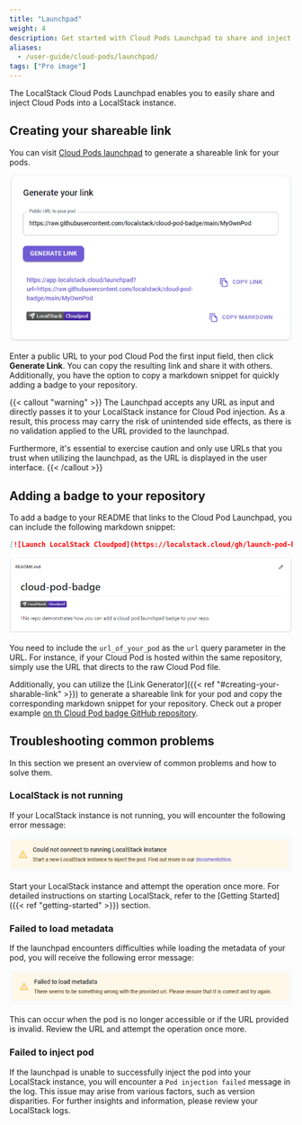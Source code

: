 ```yaml
---
title: "Launchpad"
weight: 4
description: Get started with Cloud Pods Launchpad to share and inject Cloud Pods into your LocalStack instance via a URL
aliases:
  - /user-guide/cloud-pods/launchpad/
tags: ["Pro image"]
---
```


The LocalStack Cloud Pods Launchpad enables you to easily share and inject Cloud Pods into a LocalStack instance.

## Creating your shareable link

You can visit [Cloud Pods launchpad](https://app.localstack.cloud/launchpad) to generate a shareable link for your pods.

![Cloud Pods Launchpad Link Generator](link-generator.png)

Enter a public URL to your pod Cloud Pod the first input field, then click **Generate Link**. You can copy the resulting link and share it with others. Additionally, you have the option to copy a markdown snippet for quickly adding a badge to your repository.

{{< callout "warning" >}}
The Launchpad accepts any URL as input and directly passes it to your LocalStack instance for Cloud Pod injection. As a result, this process may carry the risk of unintended side effects, as there is no validation applied to the URL provided to the launchpad.

Furthermore, it's essential to exercise caution and only use URLs that you trust when utilizing the launchpad, as the URL is displayed in the user interface.
{{< /callout >}}

## Adding a badge to your repository

To add a badge to your README that links to the Cloud Pod Launchpad, you can include the following markdown snippet:

```markdown
[![Launch LocalStack Cloudpod](https://localstack.cloud/gh/launch-pod-badge.svg)](https://app.localstack.cloud/launchpad?url=url_of_your_pod)
```

![Cloud Pods Badge Demonstration](badge-demo.png)

You need to include the `url_of_your_pod` as the `url` query parameter in the URL. For instance, if your Cloud Pod is hosted within the same repository, simply use the URL that directs to the raw Cloud Pod file.

Additionally, you can utilize the [Link Generator]({{< ref "#creating-your-sharable-link" >}}) to generate a shareable link for your pod and copy the corresponding markdown snippet for your repository. Check out a proper example <a href="https://github.com/localstack/cloud-pod-badge" target="_blank">on th Cloud Pod badge GitHub repository</a>.

## Troubleshooting common problems

In this section we present an overview of common problems and how to solve them.

### LocalStack is not running

If your LocalStack instance is not running, you will encounter the following error message:

![Cloud Pods Launchpad Error LocalStack not running](ls-not-running.png)

Start your LocalStack instance and attempt the operation once more. For detailed instructions on starting LocalStack, refer to the [Getting Started]({{< ref "getting-started" >}}) section.

### Failed to load metadata

If the launchpad encounters difficulties while loading the metadata of your pod, you will receive the following error message:

![Cloud Pods Launchpad Error failed to load metadata](metadata-load-failed.png)

This can occur when the pod is no longer accessible or if the URL provided is invalid. Review the URL and attempt the operation once more.

### Failed to inject pod

If the launchpad is unable to successfully inject the pod into your LocalStack instance, you will encounter a `Pod injection failed` message in the log. This issue may arise from various factors, such as version disparities. For further insights and information, please review your LocalStack logs.
